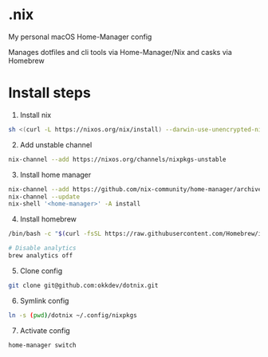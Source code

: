 # .nix

My personal macOS Home-Manager config

Manages dotfiles and cli tools via Home-Manager/Nix and casks via Homebrew

# Install steps

1. Install nix
```sh
sh <(curl -L https://nixos.org/nix/install) --darwin-use-unencrypted-nix-store-volume --daemon
```
2. Add unstable channel 
```sh
nix-channel --add https://nixos.org/channels/nixpkgs-unstable
```
3. Install home manager
```sh
nix-channel --add https://github.com/nix-community/home-manager/archive/master.tar.gz home-manager
nix-channel --update
nix-shell '<home-manager>' -A install
```
4. Install homebrew
```sh
/bin/bash -c "$(curl -fsSL https://raw.githubusercontent.com/Homebrew/install/HEAD/install.sh)"

# Disable analytics
brew analytics off
```
5. Clone config
```sh
git clone git@github.com:okkdev/dotnix.git
```
6. Symlink config
```sh
ln -s (pwd)/dotnix ~/.config/nixpkgs
```
7. Activate config
```sh
home-manager switch
```
